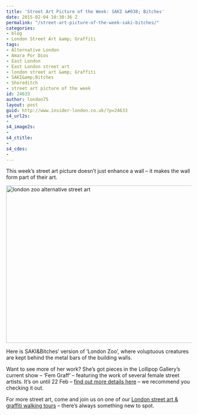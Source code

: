 ```yaml
---
title: 'Street Art Picture of the Week: SAKI &#038; Bitches'
date: 2015-02-04 10:30:36 Z
permalink: "/street-art-picture-of-the-week-saki-bitches/"
categories:
- blog
- London Street Art &amp; Graffiti
tags:
- Alternative London
- Amara Por Dios
- East London
- East London street art
- london street art &amp; Graffiti
- SAKI&amp;Bitches
- Shoreditch
- street art picture of the week
id: 24633
author: london75
layout: post
guid: http://www.insider-london.co.uk/?p=24633
s4_url2s:
- 
s4_image2s:
- 
s4_ctitle:
- 
s4_cdes:
- 
---
```


This week&#8217;s street art picture doesn&#8217;t just enhance a wall &#8211; it makes the wall form part of their art.

<img class="aligncenter wp-image-24636 size-full" src="http://www.insider-london.co.uk/wp-content/uploads/2015/02/16c_mini.jpg" alt="london zoo alternative street art" width="569" height="427" />
  
Here is SAKI&Bitches&#8217; version of &#8216;London Zoo&#8217;, where voluptuous creatures are kept behind the metal bars of the building walls.

Want to see more of her work? She&#8217;s got pieces in the Lollipop Gallery&#8217;s current show &#8211; &#8216;Fem Graff&#8217; &#8211; featuring the work of several female street artists. It&#8217;s on until 22 Feb &#8211; <a href="http://www.lollipopgallery.com/shows/current-show" target="_blank">find out more details here</a> &#8211; we recommend you checking it out.

For more street art, come and join us on one of our <a href="http://www.insider-london.co.uk/london-graffiti-artists-walking-tours/" target="_blank">London street art & graffiti walking tours</a> &#8211; there&#8217;s always something new to spot.